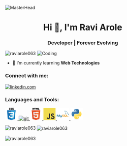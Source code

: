 ![MasterHead](https://i.gifer.com/Ry6p.gif)
<h1 align="center">Hi 👋, I'm Ravi Arole</h1>
<h3 align="center">Developer | Forever Evolving</h3>
<img align="right" alt="Coding" width="400" src="https://shorturl.at/haeAQ">
<p align="left"> <img src="https://komarev.com/ghpvc/?username=raviarole063&label=Profile%20views&color=0e75b6&style=flat" alt="raviarole063" /> </p>

- 🌱 I’m currently learning **Web Technologies**


<h3 align="left">Connect with me:</h3>
<p align="left">
<a href="https://www.linkedin.com/in/ravi-arole-645691233/" target="blank"><img align="center" src="https://raw.githubusercontent.com/rahuldkjain/github-profile-readme-generator/master/src/images/icons/Social/linked-in-alt.svg" alt="linkedin.com" height="30" width="40" /></a>
</p>


<h3 align="left">Languages and Tools:</h3>
<p align="left"> <a href="https://www.w3schools.com/css/" target="_blank" rel="noreferrer"> <img src="https://raw.githubusercontent.com/devicons/devicon/master/icons/css3/css3-original-wordmark.svg" alt="css3" width="40" height="40"/> </a> <a href="https://git-scm.com/" target="_blank" rel="noreferrer"> <img src="https://www.vectorlogo.zone/logos/git-scm/git-scm-icon.svg" alt="git" width="40" height="40"/> </a> <a href="https://www.w3.org/html/" target="_blank" rel="noreferrer"> <img src="https://raw.githubusercontent.com/devicons/devicon/master/icons/html5/html5-original-wordmark.svg" alt="html5" width="40" height="40"/> </a> <a href="https://developer.mozilla.org/en-US/docs/Web/JavaScript" target="_blank" rel="noreferrer"> <img src="https://raw.githubusercontent.com/devicons/devicon/master/icons/javascript/javascript-original.svg" alt="javascript" width="40" height="40"/> </a> <a href="https://www.mysql.com/" target="_blank" rel="noreferrer"> <img src="https://raw.githubusercontent.com/devicons/devicon/master/icons/mysql/mysql-original-wordmark.svg" alt="mysql" width="40" height="40"/> </a> <a href="https://www.python.org" target="_blank" rel="noreferrer"> <img src="https://raw.githubusercontent.com/devicons/devicon/master/icons/python/python-original.svg" alt="python" width="40" height="40"/> </a> </p>

<p><img align="left" src="https://github-readme-stats.vercel.app/api/top-langs?username=raviarole063&show_icons=true&locale=en&layout=compact" alt="raviarole063" /></p>

<p>&nbsp;<img align="center" src="https://github-readme-stats.vercel.app/api?username=raviarole063&show_icons=true&locale=en" alt="raviarole063" /></p>

<p><img align="center" src="https://github-readme-streak-stats.herokuapp.com/?user=raviarole063&" alt="raviarole063" /></p>
